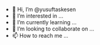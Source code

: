 - 👋 Hi, I’m @yusuftaskesen
- 👀 I’m interested in ...
- 🌱 I’m currently learning ...
- 💞️ I’m looking to collaborate on ...
- 📫 How to reach me ...

<!---
yusuftaskesen/yusuftaskesen is a ✨ special ✨ repository because its `README.md` (this file) appears on your GitHub profile.
You can click the Preview link to take a look at your changes.
--->
